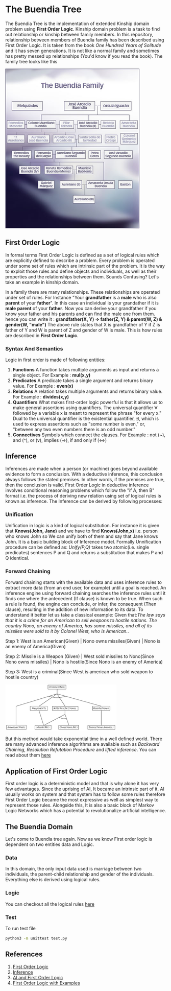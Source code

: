 # The Buendia Tree
The Buendia Tree is the implementation of extended Kinship domain problem using **First Order Logic**. Kinship domain problem is a task to find out relationship or kinship between family members. In this repository, relationship between members of Buendia family has been described using First Order Logic. It is taken from the book *One Hundred Years of Solitude* and it has seven generations. It is not like a normal family and sometimes has pretty messed up relationships (You'd know if you read the book). The family tree looks like this

![Buendia Family Tree](/oyos_characters_tree_420.jpg)


## First Order Logic
In formal terms First Order Logic is defined as a set of logical rules which are explicitly defined to describe a problem. Every problem is operated under some set of rules which are intrinsic part of the problem. It is the way to exploit those rules and define objects and individuals, as well as their properties and the relationships between them. Sounds Confusing? Let's take an example in kinship domain.

In a family there are many relationships. These relationships are operated under set of rules. For Instance "Your **grandfather** is a **male** who is also **parent** of your **father**". In this case an individual is your grandather if it is **male** **parent** of your **father**. Now you can derive your grandfather if you know your father and his parents and can find the male one from them. hence you can write it : 
**grandfather(X, Y) => father(Z, Y) & parent(W, Z) & gender(W, "male")**
The above rule states that X is grandfather of Y if  Z is father of Y and W is parent of Z and gender of W is male.
This is how rules are described in **First Order Logic**.

### Syntax And Semantics
Logic in first order is made of following entities:

1. **Functions**
A function takes multiple arguments as input and returns a single object.
For Example : **mul(x,y)**
2. **Predicates**
A predicate takes a single argument and returns binary value.
For Example : **even(x)**
3. **Relations**
A relation takes multiple arguments and returns binary value.
For Example : **divides(x,y)**
4. **Quantifiers**
What makes first-order logic powerful is that it allows us to make general assertions using quantifiers. The universal quantifier ∀ followed by a variable x is meant to represent the phrase "for every x."
Dual to the universal quantifier is the existential quantifier, ∃, which is used to express assertions such as "some number is even," or, "between any two even numbers there is an odd number."
5. **Connectives**
Symbols which connect the clauses.
For Example : not (~), and (^), or (v), implies (=>), if and only if (<=>)

## Inference
Inferences are made when a person (or machine) goes beyond available evidence to form a conclusion. With a deductive inference, this conclusion always follows the stated premises. In other words, if the premises are true, then the conclusion is valid. First Order Logic in deductive inference involves conditional reasoning problems which follow the "if A, then B" format i.e. the process of deriving new relation using set of logical rules is known as inference.
The Inference can be derived by following processes:
### Unification
Unification in logic is a kind of logical substitution. For instance it is given that **Knows(John, Jane)** and we have to find **Knows(John,x)** i.e. person who knows John so We can unify both of them and say that Jane knows John. It is a basic building block of Inference model.
Formally Unnification procedure can be defined as:
*Unify(P,Q)* takes two atomic(i.e. single predicates) sentences P and Q and returns a substitution that makes P and Q identical.

### Forward Chaining
Forward chaining starts with the available data and uses inference rules to extract more data (from an end user, for example) until a goal is reached. An inference engine using forward chaining searches the inference rules until it finds one where the antecedent (If clause) is known to be true. When such a rule is found, the engine can conclude, or infer, the consequent (Then clause), resulting in the addition of new information to its data. To understand it better let us take a classical example:
Given that:*The law says that it is a crime for an American to sell weapons to hostile nations. The country Nono, an enemy of America, has some missiles, and all of its missiles were sold to it by Colonel West, who is American.*.

Step 1: West is an American(Given) |  Nono owns missiles(Given) | Nono is an enemy of America(Given)

Step 2: Missile is a Weapon (Given) | West sold missiles to Nono(Since Nono owns missiles) | Nono is  hostile(Since Nono is an enemy of America)

Step 3: West is a criminal(Since West is american who sold weapon to hostile country)


![Forward Chaining](/forward_chaining_example.png)

But this method would take exponential time in a well defined world. There are many advanced inference algorithms are available such as *Backward Chaining*, *Resolution Refutation Procedure* and  *lifted inference*. You can read  about them [here](http://pages.cs.wisc.edu/~dyer/cs540/notes/fopc.html)  

## Application of First Order Logic
First order logic is a deterministic model and that is why alone it has very few advantages. Since the uprising of AI, It became an intrinsic part of it. AI usually works on system and that system has to follow some rules therefore First Order  Logic became the most expressive as well as simplest way to represent those rules.
Alongside this, It is also a basic block of Markov Logic Networks which has a potential to revolutionalize artificial intelligence.
## The Buendia Domain
Let's come to Buendia tree again. Now as we know First order logic is dependent on two entities data and Logic.
### Data
In this domain, the only input data used is marriage between two individuals, the parent-child relationship and gender of the individuals. Everything else is derived using logical rules.
### Logic
You can checkout all the logical rules [here](/logic.py)
### Test
To run test file
```bash
python3 -m unittest test.py
```

## References
1. [First Order Logic](https://leanprover.github.io/logic_and_proof/first_order_logic.html)
2. [Inference](http://www.cs.cornell.edu/courses/cs4700/2011fa/lectures/16_FirstOrderLogic.pdf)
3.  [AI and First Order Logic](https://ipvs.informatik.uni-stuttgart.de/mlr/marc/teaching/15-ArtificialIntelligence/10-firstOrderLogic.pdf)
4. [First Order Logic with Examples](https://formal.iti.kit.edu/~beckert/teaching/Einfuehrung-KI-WS0304/08FirstOrderLogic.pdf)